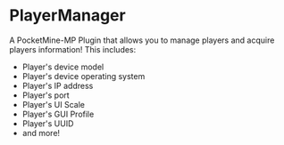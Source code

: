 # PlayerManager
A PocketMine-MP Plugin that allows you to manage players and acquire players information!
This includes:
- Player's device model
- Player's device operating system
- Player's IP address
- Player's port
- Player's UI Scale
- Player's GUI Profile
- Player's UUID
- and more!

